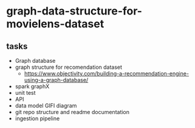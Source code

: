 # graph-data-structure-for-movielens-dataset

## tasks

- Graph database 
- graph structure for recomendation dataset  
    - https://www.objectivity.com/building-a-recommendation-engine-using-a-graph-database/
- spark graphX  
- unit test  
- API  
- data model GIFI diagram  
- git repo structure and readme documentation  
- ingestion pipeline
